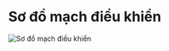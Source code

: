 # Sơ đồ mạch điều khiển

![Sơ đồ mạch điều khiển](https://firebasestorage.googleapis.com/v0/b/theryna-fd1d9.appspot.com/o/img%2Fptt.png?alt=media&token=45e528c9-b2c7-4658-904e-4593a1d36b10)
